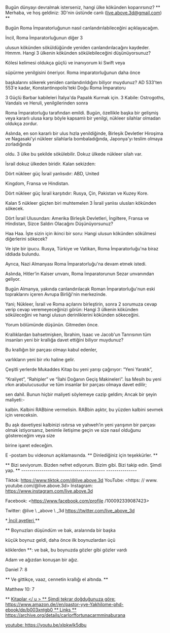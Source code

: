 Bugün dünyayı devralmak isterseniz, hangi ülke kökünden koparırsınız?
** Merhaba, ve hoş geldiniz: 3D'nin üstünde canlı (<live.above.3d@gmail.com>) **

Bugün Roma İmparatorluğunun nasıl canlandırılabileceğini açıklayacağım.

İncil, Roma İmparatorluğunun diğer 3

ulusun kökünden söküldüğünde yeniden canlandırılacağını kaydeder.
Hmmm. Hangi 3 ülkenin kökünden sökülebileceğini düşünüyorsunuz?

Kölesi kelimesi oldukça güçlü ve inanıyorum ki Swift veya

süpürme yenilgisini öneriyor.
Roma imparatorluğunun daha önce

başkalarını sökerek yeniden canlandırıldığını biliyor muydunuz?
AD 533'ten 553'e kadar, Konstantinopolis'teki Doğu Roma İmparatoru

3 Güçlü Barbar kabileleri İtalya'da Papalık Kurmak için.
3 Kabile: Ostrogoths, Vandals ve Heruli, yenilgilerinden sonra

Roma İmparatorluğu tarafından emildi.
Bugün, özellikle başka bir gelişmiş veya kararlı ulusa karşı böyle kapsamlı bir yenilgi, nükleer silahlar olmadan oldukça zordur.

Aslında, en son kararlı bir ulus hızla yenildiğinde, Birleşik Devletler Hiroşima ve Nagasaki'yi nükleer
silahlarla bombaladığında, Japonya'yı teslim olmaya zorladığında

oldu.
3 ülke bu şekilde sökülebilir.
Dokuz ülkede nükleer silah var.

İsrail dokuz ülkeden biridir. Kalan sekizden:

Dört nükleer güç İsrail yanlısıdır: ABD, United

Kingdom, Fransa ve Hindistan.

Dört nükleer güç İsrail karşıtıdır: Rusya, Çin, Pakistan ve
Kuzey Kore.

Kalan 5 nükleer güçten biri muhtemelen 3 İsrail yanlısı
ulusları kökünden sökecek.

Dört İsrail Ulusundan: Amerika Birleşik Devletleri, İngiltere, Fransa
ve Hindistan, Sizce Saldırı Olacağını Düşünüyorsunuz?

Haa Haa. İşte sizin için ikinci bir soru: Hangi ulusun kökünden sökülmesi
diğerlerini sökecek?

Ve işte bir ipucu.
Rusya, Türkiye ve Vatikan, Roma İmparatorluğu'na biraz iddiada bulundu.

Ayrıca, Nazi Almanyası Roma İmparatorluğu'na devam etmek istedi.

Aslında, Hitler’in Kaiser unvanı, Roma İmparatorunun Sezar unvanından geliyor.

Bugün Almanya, yakında canlandırılacak Roman İmparatorluğu'nun eski topraklarını içeren Avrupa Birliği'nin merkezinde.

Yani; Nükleer, İsrail ve Roma açılarını birleştirin, sonra 2 sorumuza cevap verip cevap veremeyeceğinizi görün:
Hangi 3 ülkenin kökünden söküleceğini ve hangi ulusun derinliklerini kökünden sökeceğini.

Yorum bölümünde düşünün.
Gitmeden önce.

Krallıklardan bahsetmişken, İbrahim, Isaac ve
Jacob'un Tanrısının tüm insanları yeni bir krallığa davet ettiğini biliyor muydunuz?

Bu krallığın bir parçası olmayı kabul edenler,

varlıkların yeni bir ırkı haline gelir.

Çeşitli yerlerde Mukaddes Kitap bu yeni yarışı çağırıyor: “Yeni Yaratık”,

“Kraliyet”, “Rahipler” ve “İlahi Doğanın Geçiş Makineleri”.
İsa Mesih bu yeni ırkın arabulucusudur ve tüm insanlar bir parçası olmaya davet edilir;

sen dahil.
Bunun hiçbir maliyeti söylemeye cazip geldim; Ancak bir şeyin maliyeti:-

kalbin.
Kalbini RABbine vermelisin. RABbin aşktır, bu yüzden kalbini sevmek için vereceksin.

Bu aşk davetiyesi kalbinizi ısıtırsa ve
yahweh’in yeni yarışının bir parçası olmak istiyorsanız, benimle iletişime geçin ve size nasıl olduğunu göstereceğim veya size

birine işaret edeceğim.

E -postam bu videonun açıklamasında.
** Dinlediğiniz için teşekkürler. **

** Bizi seviyorum. Bizden nefret ediyorum. Bizim gibi. Bizi takip edin. Şimdi yap.
** ----------------------------------------- ---------------

Tiktok: <https://www.tiktok.com/@live.above.3d>
YouTube: <https: // www. youtube.com/@live.above.3d>
Instagram: <https://www.instagram.com/live.above.3d>

Facebook: <https://www.facebook.com/profile /100092339087423>

Twitter: @live \ _above \ _3d <https://twitter.com/live_above_3d>

*<u> İncil ayetleri </u> **

** Boynuzları düşündüm ve bak, aralarında bir başka

küçük boynuz geldi, daha önce ilk boynuzlardan üçü

köklerden **: ve bak, bu boynuzda gözler gibi gözler vardı

Adam ve ağızdan konuşan bir ağız.

Daniel 7: 8

** Ve gittikçe, vaaz, cennetin krallığı el altında. **

Matthew 10: 7

** <U> Kitaplar </ u > **
Şimdi tekrar doğduğunuza göre:
<https://www.amazon.de//en/pastor-yye-Yakhilome-phd-ebook/dp/b003xntgb0>
** <U> Links </u> **      <https://archive.org/details/carlorffortunacarmminaburana>

youtube: <https://youtu.be/xlpkwlk5dbu>






